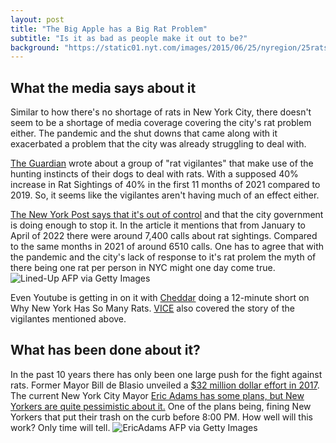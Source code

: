 ```yaml
---
layout: post
title: "The Big Apple has a Big Rat Problem"
subtitle: "Is it as bad as people make it out to be?"
background: "https://static01.nyt.com/images/2015/06/25/nyregion/25rats-2/25rats-2-superJumbo-v3.jpg?quality=75&auto=webp/img/data_gathering/data-gathering-bg.png"
---
```


## What the media says about it

Similar to how there's no shortage of rats in New York City, there doesn't seem to be a shortage of media coverage covering the city's rat problem either. The pandemic and the shut downs that came along with it exacerbated a problem that the city was already struggling to deal with.

[The Guardian](https://www.theguardian.com/us-news/2021/dec/19/new-york-city-rat-problem-vigilantes-with-dogs) wrote about a group of "rat vigilantes" that make use of the hunting instincts of their dogs to deal with rats. With a supposed 40% increase in Rat Sightings of 40% in the first 11 months of 2021 compared to 2019. So, it seems like the vigilantes aren't having much of an effect either.

[The New York Post says that it's out of control](https://nypost.com/2022/06/01/nyc-has-a-major-rat-problem-and-its-not-doing-enough/) and that the city government is doing enough to stop it. In the article it mentions that from January to April of 2022 there were around 7,400 calls about rat sightings. Compared to the same months in 2021 of around 6510 calls. One has to agree that with the pandemic and the city's lack of response to it's rat prolem the myth of there being one rat per person in NYC might one day come true.
![Lined-Up](https://nypost.com/wp-content/uploads/sites/2/2022/06/nyc-rat-catching-dogs-02.jpg?quality=75&strip=all)
<span class="caption text-muted">AFP via Getty Images</span>

Even Youtube is getting in on it with [Cheddar](https://www.youtube.com/watch?v=6rNvxML07CU) doing a 12-minute short on Why New York Has So Many Rats. [VICE](https://www.youtube.com/watch?v=jL0x5oBFC1w) also covered the story of the vigilantes mentioned above.

## What has been done about it?

In the past 10 years there has only been one large push for the fight against rats. Former Mayor Bill de Blasio unveiled a [$32 million dollar effort in 2017](https://www.theguardian.com/us-news/2021/dec/19/new-york-city-rat-problem-vigilantes-with-dogs). The current New York City Mayor [Eric Adams has some plans, but New Yorkers are quite pessimistic about it.](https://www.npr.org/2022/10/20/1130150756/new-york-rats-trash-rule-mayor-eric-adams) One of the plans being, fining New Yorkers that put their trash on the curb before 8:00 PM. How well will this work? Only time will tell.
![EricAdams](https://media.npr.org/assets/img/2022/10/20/gettyimages-1166069969-305a8061916beae21a150197674b703110a1eec2-s800-c85.webp)
<span class="caption text-muted">AFP via Getty Images</span>
